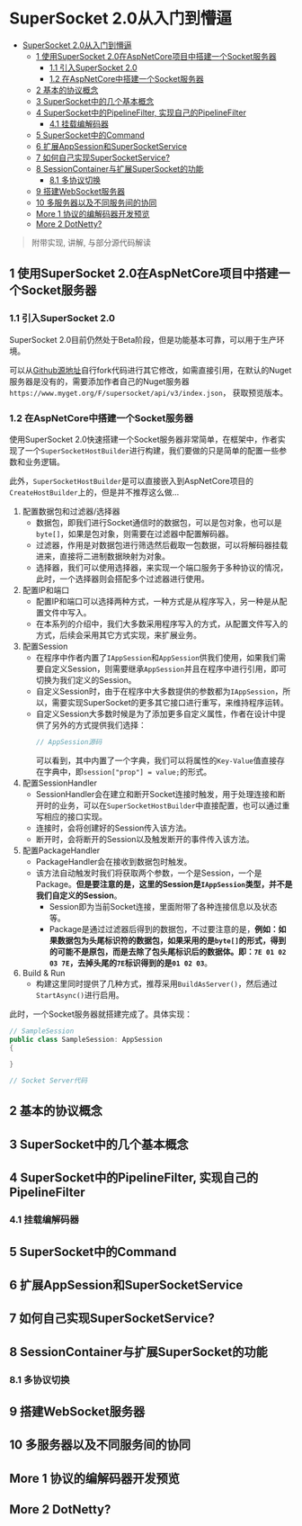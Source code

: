 # SuperSocket 2.0从入门到懵逼
- [SuperSocket 2.0从入门到懵逼](#supersocket-20从入门到懵逼)
  - [1 使用SuperSocket 2.0在AspNetCore项目中搭建一个Socket服务器](#1-使用supersocket-20在aspnetcore项目中搭建一个socket服务器)
    - [1.1 引入SuperSocket 2.0](#11-引入supersocket-20)
    - [1.2 在AspNetCore中搭建一个Socket服务器](#12-在aspnetcore中搭建一个socket服务器)
  - [2 基本的协议概念](#2-基本的协议概念)
  - [3 SuperSocket中的几个基本概念](#3-supersocket中的几个基本概念)
  - [4 SuperSocket中的PipelineFilter, 实现自己的PipelineFilter](#4-supersocket中的pipelinefilter-实现自己的pipelinefilter)
    - [4.1 挂载编解码器](#41-挂载编解码器)
  - [5 SuperSocket中的Command](#5-supersocket中的command)
  - [6 扩展AppSession和SuperSocketService](#6-扩展appsession和supersocketservice)
  - [7 如何自己实现SuperSocketService?](#7-如何自己实现supersocketservice)
  - [8 SessionContainer与扩展SuperSocket的功能](#8-sessioncontainer与扩展supersocket的功能)
    - [8.1 多协议切换](#81-多协议切换)
  - [9 搭建WebSocket服务器](#9-搭建websocket服务器)
  - [10 多服务器以及不同服务间的协同](#10-多服务器以及不同服务间的协同)
  - [More 1 协议的编解码器开发预览](#more-1-协议的编解码器开发预览)
  - [More 2 DotNetty?](#more-2-dotnetty)

> 附带实现, 讲解, 与部分源代码解读

## 1 使用SuperSocket 2.0在AspNetCore项目中搭建一个Socket服务器

### 1.1 引入SuperSocket 2.0

SuperSocket 2.0目前仍然处于Beta阶段，但是功能基本可靠，可以用于生产环境。

可以从[Github源地址](https://github.com/kerryjiang/SuperSocket)自行fork代码进行其它修改，如需直接引用，在默认的Nuget服务器是没有的，需要添加作者自己的Nuget服务器`https://www.myget.org/F/supersocket/api/v3/index.json`， 获取预览版本。

### 1.2 在AspNetCore中搭建一个Socket服务器

使用SuperSocket 2.0快速搭建一个Socket服务器非常简单，在框架中，作者实现了一个`SuperSocketHostBuilder`进行构建，我们要做的只是简单的配置一些参数和业务逻辑。

此外，`SuperSocketHostBuilder`是可以直接嵌入到AspNetCore项目的`CreateHostBuilder`上的，但是并不推荐这么做...

1. 配置数据包和过滤器/选择器
   + 数据包，即我们进行Socket通信时的数据包，可以是包对象，也可以是`byte[]`，如果是包对象，则需要在过滤器中配置解码器。
   + 过滤器，作用是对数据包进行筛选然后截取一包数据，可以将解码器挂载进来，直接将二进制数据映射为对象。
   + 选择器，我们可以使用选择器，来实现一个端口服务于多种协议的情况，此时，一个选择器则会搭配多个过滤器进行使用。
2. 配置IP和端口
   + 配置IP和端口可以选择两种方式，一种方式是从程序写入，另一种是从配置文件中写入。
   + 在本系列的介绍中，我们大多数采用程序写入的方式，从配置文件写入的方式，后续会采用其它方式实现，来扩展业务。
3. 配置Session
   + 在程序中作者内置了`IAppSession`和`AppSession`供我们使用，如果我们需要自定义Session，则需要继承`AppSession`并且在程序中进行引用，即可切换为我们定义的Session。
   + 自定义Session时，由于在程序中大多数提供的参数都为`IAppSession`，所以，需要实现SuperSocket的更多其它接口进行重写，来维持程序运转。
   + 自定义Session大多数时候是为了添加更多自定义属性，作者在设计中提供了另外的方式提供我们选择：
        ```csharp
        // AppSession源码
        ```
        可以看到，其中内置了一个字典，我们可以将属性的`Key-Value`值直接存在字典中，即`session["prop"] = value;`的形式。
4. 配置SessionHandler
   + SessionHandler会在建立和断开Socket连接时触发，用于处理连接和断开时的业务，可以在`SuperSocketHostBuilder`中直接配置，也可以通过重写相应的接口实现。
   + 连接时，会将创建好的Session传入该方法。
   + 断开时，会将断开的Session以及触发断开的事件传入该方法。
5. 配置PackageHandler
   + PackageHandler会在接收到数据包时触发。
   + 该方法自动触发时我们将获取两个参数，一个是Session，一个是Package。**但是要注意的是，这里的Session是`IAppSession`类型，并不是我们自定义的Session**。
     + Session即为当前Socket连接，里面附带了各种连接信息以及状态等。
     + Package是通过过滤器后得到的数据包，不过要注意的是，**例如：如果数据包为头尾标识符的数据包，如果采用的是`byte[]`的形式，得到的可能不是原包，而是去除了包头尾标识后的数据体。即：`7E 01 02 03 7E`，去掉头尾的`7E`标识得到的是`01 02 03`**。
6. Build & Run
   + 构建这里同时提供了几种方式，推荐采用`BuildAsServer()`，然后通过`StartAsync()`进行启用。

此时，一个Socket服务器就搭建完成了。具体实现：
```csharp
// SampleSession
public class SampleSession: AppSession
{
    
}
```

```csharp
// Socket Server代码
```

## 2 基本的协议概念

## 3 SuperSocket中的几个基本概念

## 4 SuperSocket中的PipelineFilter, 实现自己的PipelineFilter

### 4.1 挂载编解码器

## 5 SuperSocket中的Command

## 6 扩展AppSession和SuperSocketService

## 7 如何自己实现SuperSocketService?

## 8 SessionContainer与扩展SuperSocket的功能

### 8.1 多协议切换

## 9 搭建WebSocket服务器

## 10 多服务器以及不同服务间的协同

## More 1 协议的编解码器开发预览

## More 2 DotNetty?